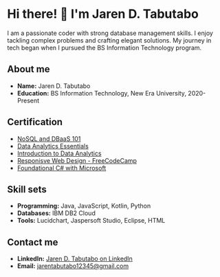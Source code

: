 # Hi there! 👋 I'm Jaren D. Tabutabo

I am a passionate coder with strong database management skills. I enjoy tackling complex problems and crafting elegant solutions. My journey in tech began when I pursued the BS Information Technology program.

## About me

- **Name:** Jaren D. Tabutabo
- **Education:** BS Information Technology, New Era University, 2020-Present

## Certification

- [NoSQL and DBaaS 101](https://courses.cognitiveclass.ai/certificates/d9c3febf2ec84263b8f8d3c530d995f3)
- [Data Analytics Essentials](https://www.credly.com/badges/f041675d-d2b4-4884-b934-e324cdc1a39a/public_url)
- [Introduction to Data Analytics](https://simpli-web.app.link/e/AsqTysZ0vJb)
- [Responisve Web Design - FreeCodeCamp](https://www.freecodecamp.org/certification/JarenTabutabo/responsive-web-design)
- [Foundational C# with Microsoft](https://www.freecodecamp.org/certification/JarenTabutabo/foundational-c-sharp-with-microsoft)

## Skill sets

- **Programming:** Java, JavaScript, Kotlin, Python
- **Databases:** IBM DB2 Cloud
- **Tools:** Lucidchart, Jaspersoft Studio, Eclipse, HTML

## Contact me

- **LinkedIn:** [Jaren D. Tabutabo on LinkedIn](https://www.linkedin.com/in/tabutabo-jaren19/)
- **Email:** jarentabutabo12345@gmail.com
